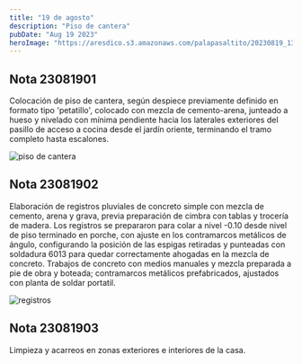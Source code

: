 ```yaml
---
title: "19 de agosto"
description: "Piso de cantera"
pubDate: "Aug 19 2023"
heroImage: "https://aresdico.s3.amazonaws.com/palapasaltito/20230819_131740.jpg"
---
```


## Nota 23081901

Colocación de piso de cantera, según despiece previamente definido en formato tipo 'petatillo', colocado con mezcla de cemento-arena, junteado a hueso y nivelado con mínima pendiente hacia los laterales exteriores del pasillo de acceso a cocina desde el jardín oriente, terminando el tramo completo hasta escalones.

![piso de cantera](https://aresdico.s3.amazonaws.com/palapasaltito/20230819_131730.jpg "piso de cantera")

## Nota 23081902

Elaboración de registros pluviales de concreto simple con mezcla de cemento, arena y grava, previa preparación de cimbra con tablas y trocería de madera. Los registros se prepararon para colar a nivel -0.10 desde nivel de piso terminado en porche, con ajuste en los contramarcos metálicos de ángulo, configurando la posición de las espigas retiradas y punteadas con soldadura 6013 para quedar correctamente ahogadas en la mezcla de concreto. Trabajos de concreto con medios manuales y mezcla preparada a pie de obra y boteada; contramarcos metálicos prefabricados, ajustados con planta de soldar portatil.

![registros](https://aresdico.s3.amazonaws.com/palapasaltito/20230819_131711.jpg "registros")

## Nota 23081903

Limpieza y acarreos en zonas exteriores e interiores de la casa.
